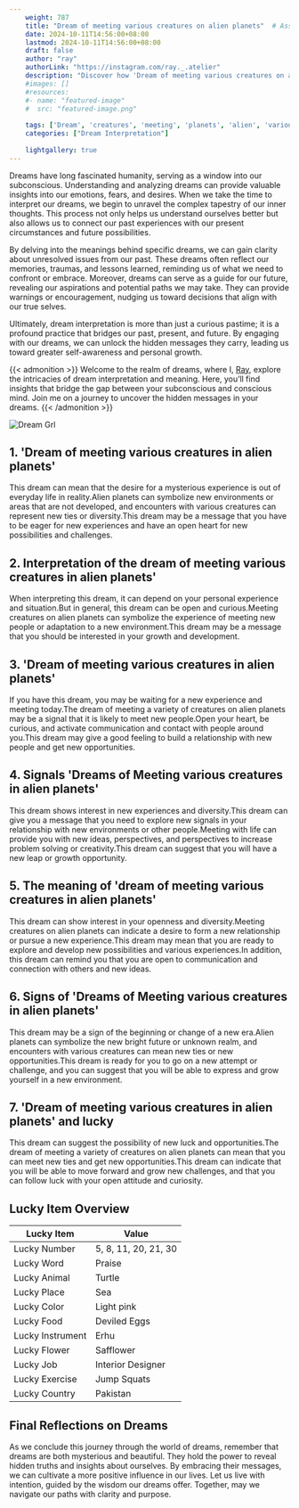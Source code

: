 ```yaml
---
    weight: 787
    title: "Dream of meeting various creatures on alien planets"  # Assuming 'title' column exists
    date: 2024-10-11T14:56:00+08:00
    lastmod: 2024-10-11T14:56:00+08:00
    draft: false
    author: "ray"
    authorLink: "https://instagram.com/ray._.atelier"
    description: "Discover how 'Dream of meeting various creatures on alien planets' can interpret your future and uncover its significant meanings in your life."
    #images: []
    #resources:
    #- name: "featured-image"
    #  src: "featured-image.png"
    
    tags: ['Dream', 'creatures', 'meeting', 'planets', 'alien', 'various']
    categories: ["Dream Interpretation"]
    
    lightgallery: true
---
```

    
Dreams have long fascinated humanity, serving as a window into our subconscious. Understanding and analyzing dreams can provide valuable insights into our emotions, fears, and desires. When we take the time to interpret our dreams, we begin to unravel the complex tapestry of our inner thoughts. This process not only helps us understand ourselves better but also allows us to connect our past experiences with our present circumstances and future possibilities.

By delving into the meanings behind specific dreams, we can gain clarity about unresolved issues from our past. These dreams often reflect our memories, traumas, and lessons learned, reminding us of what we need to confront or embrace. Moreover, dreams can serve as a guide for our future, revealing our aspirations and potential paths we may take. They can provide warnings or encouragement, nudging us toward decisions that align with our true selves.

Ultimately, dream interpretation is more than just a curious pastime; it is a profound practice that bridges our past, present, and future. By engaging with our dreams, we can unlock the hidden messages they carry, leading us toward greater self-awareness and personal growth.

{{< admonition >}}
Welcome to the realm of dreams, where I, [Ray](https://instagram.com/ray._.atelier), explore the intricacies of dream interpretation and meaning. Here, you’ll find insights that bridge the gap between your subconscious and conscious mind. Join me on a journey to uncover the hidden messages in your dreams.
{{< /admonition >}}

![Dream Grl](https://cdn.pixabay.com/photo/2017/11/02/03/35/gothic-2910057_1280.jpg "Dream Grl")

## 1. 'Dream of meeting various creatures in alien planets'
This dream can mean that the desire for a mysterious experience is out of everyday life in reality.Alien planets can symbolize new environments or areas that are not developed, and encounters with various creatures can represent new ties or diversity.This dream may be a message that you have to be eager for new experiences and have an open heart for new possibilities and challenges.

## 2. Interpretation of the dream of meeting various creatures in alien planets'
When interpreting this dream, it can depend on your personal experience and situation.But in general, this dream can be open and curious.Meeting creatures on alien planets can symbolize the experience of meeting new people or adaptation to a new environment.This dream may be a message that you should be interested in your growth and development.

## 3. 'Dream of meeting various creatures in alien planets'
If you have this dream, you may be waiting for a new experience and meeting today.The dream of meeting a variety of creatures on alien planets may be a signal that it is likely to meet new people.Open your heart, be curious, and activate communication and contact with people around you.This dream may give a good feeling to build a relationship with new people and get new opportunities.

## 4. Signals 'Dreams of Meeting various creatures in alien planets'
This dream shows interest in new experiences and diversity.This dream can give you a message that you need to explore new signals in your relationship with new environments or other people.Meeting with life can provide you with new ideas, perspectives, and perspectives to increase problem solving or creativity.This dream can suggest that you will have a new leap or growth opportunity.

## 5. The meaning of 'dream of meeting various creatures in alien planets'
This dream can show interest in your openness and diversity.Meeting creatures on alien planets can indicate a desire to form a new relationship or pursue a new experience.This dream may mean that you are ready to explore and develop new possibilities and various experiences.In addition, this dream can remind you that you are open to communication and connection with others and new ideas.

## 6. Signs of 'Dreams of Meeting various creatures in alien planets'
This dream may be a sign of the beginning or change of a new era.Alien planets can symbolize the new bright future or unknown realm, and encounters with various creatures can mean new ties or new opportunities.This dream is ready for you to go on a new attempt or challenge, and you can suggest that you will be able to express and grow yourself in a new environment.

## 7. 'Dream of meeting various creatures in alien planets' and lucky
This dream can suggest the possibility of new luck and opportunities.The dream of meeting a variety of creatures on alien planets can mean that you can meet new ties and get new opportunities.This dream can indicate that you will be able to move forward and grow new challenges, and that you can follow luck with your open attitude and curiosity.

## Lucky Item Overview
| Lucky Item          | Value              |
|---------------|--------------------|
| Lucky Number        | 5, 8, 11, 20, 21, 30  |
| Lucky Word          | Praise |
| Lucky Animal        | Turtle |
| Lucky Place         | Sea     |
| Lucky Color         | Light pink     |
| Lucky Food          | Deviled Eggs      |
| Lucky Instrument    | Erhu |
| Lucky Flower        | Safflower    |
| Lucky Job           | Interior Designer       |
| Lucky Exercise      | Jump Squats  |
| Lucky Country       | Pakistan    |


##  Final Reflections on Dreams

As we conclude this journey through the world of dreams, remember that dreams are both mysterious and beautiful. They hold the power to reveal hidden truths and insights about ourselves. By embracing their messages, we can cultivate a more positive influence in our lives. Let us live with intention, guided by the wisdom our dreams offer. Together, may we navigate our paths with clarity and purpose.
